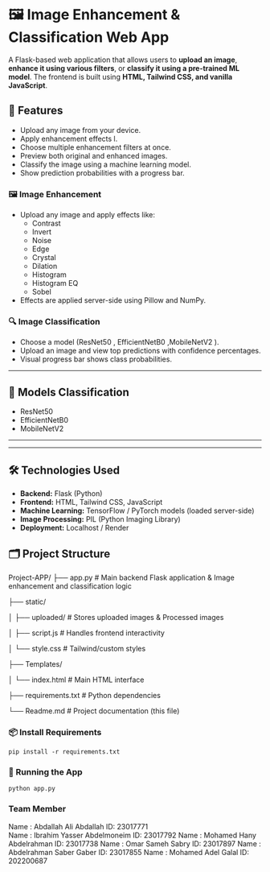# 🖼️ Image Enhancement & Classification Web App

A Flask-based web application that allows users to **upload an image**, **enhance it using various filters**, or **classify it using a pre-trained ML model**. The frontend is built using **HTML, Tailwind CSS, and vanilla JavaScript**.


## 📸 Features

- Upload any image from your device.
- Apply enhancement effects l.
- Choose multiple enhancement filters at once.
- Preview both original and enhanced images.
- Classify the image using a machine learning model.
- Show prediction probabilities with a progress bar.

### 🖼️ Image Enhancement
- Upload any image and apply effects like:
  - Contrast
  - Invert
  - Noise
  - Edge
  - Crystal
  - Dilation
  - Histogram
  - Histogram EQ
  - Sobel
- Effects are applied server-side using Pillow and NumPy.

### 🔍 Image Classification
- Choose a model (ResNet50 , EfficientNetB0 ,MobileNetV2 ).
- Upload an image and view top predictions with confidence percentages.
- Visual progress bar shows class probabilities.

---

## 🧠 Models Classification

  - ResNet50
  - EfficientNetB0
  - MobileNetV2

---



---

## 🛠️ Technologies Used

- **Backend:** Flask (Python)
- **Frontend:** HTML, Tailwind CSS, JavaScript
- **Machine Learning:** TensorFlow / PyTorch models (loaded server-side)
- **Image Processing:** PIL (Python Imaging Library)
- **Deployment:** Localhost / Render



## 🗂️ Project Structure

Project-APP/
├── app.py # Main backend Flask application & Image enhancement and classification logic

├── static/

│ ├── uploaded/ # Stores uploaded images & Processed images

│ ├── script.js # Handles frontend interactivity

│ └── style.css # Tailwind/custom styles

├── Templates/

│ └── index.html # Main HTML interface

├── requirements.txt # Python dependencies

└── Readme.md # Project documentation (this file)


### 📦 Install Requirements
    pip install -r requirements.txt

### 🚀 Running the App
    python app.py


### Team Member

  Name : Abdallah Ali Abdallah                 ID: 23017771  
  Name : Ibrahim Yasser Abdelmoneim            ID: 23017792
  Name : Mohamed Hany Abdelrahman              ID: 23017738
  Name : Omar Sameh Sabry                      ID: 23017897
  Name : Abdelrahman Saber Gaber               ID: 23017855
  Name : Mohamed Adel Galal                    ID: 202200687

